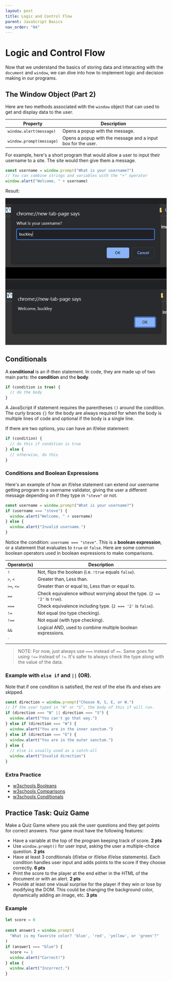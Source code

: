 ```yaml
---
layout: post
title: Logic and Control Flow
parent: JavaScript Basics
nav_order: "04"
---
```


# Logic and Control Flow

Now that we understand the basics of storing data and interacting with the `document` and `window`, we can dive into how to implement logic and decision making in our programs.

## The Window Object (Part 2)

Here are two methods associated with the `window` object that can used to get and display data to the user.

| Property                 | Description                                                  |
| ------------------------ | ------------------------------------------------------------ |
| `window.alert(message)`  | Opens a popup with the message.                              |
| `window.prompt(message)` | Opens a popup with the message and a input box for the user. |

For example, here's a short program that would allow a user to input their username to a site. The site would then give them a message.

```js
const username = window.prompt("What is your username?")
// You can combine strings and variables with the "+" operator
window.alert("Welcome, " + username)
```

Result:

![window prompt and alert](/assets/images/javascript/04_prompt_alert.PNG)

## Conditionals

A **conditional** is an if-then statement. In code, they are made up of two main parts: the **condition** and the **body**.

```js
if (condition is true) {
  // do the body
}
```

A JavaScript if statement requires the parentheses `()` around the condition. The curly braces `{}` for the body are always required for when the body is multiple lines of code and optional if the body is a single line.

If there are two options, you can have an if/else statement:

```js
if (condition) {
  // do this if condition is true
} else {
  // otherwise, do this
}
```

### Conditions and Boolean Expressions

Here's an example of how an if/else statement can extend our username getting program to a username validator, giving the user a different message depending on if they type in `"steve"` or not.

```js
const username = window.prompt("What is your username?")
if (username === "steve") {
  window.alert("Welcome, " + username)
} else {
  window.alert("Invalid username.")
}
```

Notice the condition: `username === "steve"`. This is a **boolean expression**, or a statement that evaluates to `true` or `false`. Here are some common boolean operators used in boolean expressions to make comparisons.

| Operator(s) | Description                                                                |
| ----------- | -------------------------------------------------------------------------- |
| `!`         | Not, flips the boolean (i.e. `!true` equals `false`).                      |
| `>`, `<`    | Greater than, Less than.                                                   |
| `>=`, `<=`  | Greater than or equal to, Less than or equal to.                           |
| `==`        | Check equivalence without worrying about the type. (`2 == '2'` is `true`). |
| `===`       | Check equivalence including type. (`2 === '2'` is `false`).                |
| `!=`        | Not equal (no type checking).                                              |
| `!==`       | Not equal (with type checking).                                            |
| `&&`        | Logical AND, used to combine multiple boolean expressions.                 |
| `||`        | Logical OR, used to combine multiple boolean expressions.                  |

> NOTE: For now, just always use `===` instead of `==`. Same goes for using `!==` instead of `!=`. It's safer to always check the type along with the value of the data.

### Example with `else if` and `||` (OR).

Note that if one condition is satisfied, the rest of the else ifs and elses are skipped.

```js
const direction = window.prompt("Choose N, S, E, or W.")
// If the user typed in "N" or "S", the body of this if will run.
if (direction === "N" || direction === "S") {
  window.alert("You can't go that way.")
} else if (direction === "W") {
  window.alert("You are in the inner sanctum.")
} else if (direction === "E") {
  window.alert("You are in the outer sanctum.")
} else {
  // else is usually used as a catch-all
  window.alert("Invalid direction")
}
```

### Extra Practice

- [w3schools Booleans](https://www.w3schools.com/js/js_booleans.asp)
- [w3schools Comparisons](https://www.w3schools.com/js/js_comparisons.asp)
- [w3schools Conditionals](https://www.w3schools.com/js/js_if_else.asp)

## Practice Task: Quiz Game

Make a Quiz Game where you ask the user questions and they get points for correct answers. Your game must have the following features:

- Have a variable at the top of the program keeping track of score. **2 pts**
- Use `window.prompt()` for user input, asking the user a multiple-choice question. **2 pts**
- Have at least 3 conditionals (if/else or if/else if/else statements). Each condition handles user input and adds points to the score if they choose correctly. **6 pts**
- Print the score to the player at the end either in the HTML of the document or with an alert. **2 pts**
- Provide at least one visual surprise for the player if they win or lose by modifying the DOM. This could be changing the background color, dynamically adding an image, etc. **3 pts**

### Example

```js
let score = 0

const answer1 = window.prompt(
  "What is my favorite color? 'blue', 'red', 'yellow', or 'green'?"
)
if (answer1 === "blue") {
  score += 1
  window.alert("Correct!")
} else {
  window.alert("Incorrect.")
}
```

